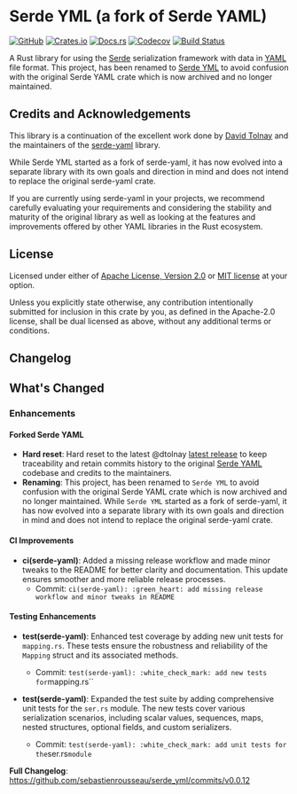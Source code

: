 # Serde YML (a fork of Serde YAML)

[![GitHub][github-badge]][05] [![Crates.io][crates-badge]][06] [![Docs.rs][docs-badge]][07] [![Codecov][codecov-badge]][08] [![Build Status][build-badge]][09]

A Rust library for using the [Serde][01] serialization framework with data in [YAML][04] file format. This project, has been renamed to [Serde YML][00] to avoid confusion with the original Serde YAML crate which is now archived and no longer maintained.

## Credits and Acknowledgements

This library is a continuation of the excellent work done by [David Tolnay][03] and the maintainers of the [serde-yaml][02] library.

While Serde YML started as a fork of serde-yaml, it has now evolved into a separate library with its own goals and direction in mind and does not intend to replace the original serde-yaml crate.

If you are currently using serde-yaml in your projects, we recommend carefully evaluating your requirements and considering the stability and maturity of the original library as well as looking at the features and improvements offered by other YAML libraries in the Rust ecosystem.

## License

Licensed under either of <a href="LICENSE-APACHE">Apache License, Version 2.0</a> or <a href="LICENSE-MIT">MIT license</a> at your option.

Unless you explicitly state otherwise, any contribution intentionally submitted for inclusion in this crate by you, as defined in the Apache-2.0 license, shall be dual licensed as above, without any additional terms or conditions.

## Changelog

[00]: https://serdeyml.com
[01]: https://github.com/serde-rs/serde
[02]: https://github.com/dtolnay/serde-yaml
[03]: https://github.com/dtolnay
[04]: https://yaml.org/
[05]: https://github.com/sebastienrousseau/serde_yml
[06]: https://crates.io/crates/serde_yml
[07]: https://docs.rs/serde_yml
[08]: https://codecov.io/gh/sebastienrousseau/serde_yml
[09]: https://github.com/sebastienrousseau/serde-yml/actions?query=branch%3Amain
[build-badge]: https://img.shields.io/github/actions/workflow/status/sebastienrousseau/serde_yml/release.yml?branch=master&style=for-the-badge "Build Status"
[codecov-badge]: https://img.shields.io/codecov/c/github/sebastienrousseau/serde_yml?style=for-the-badge&token=Q9KJ6XXL67 "Codecov"
[crates-badge]: https://img.shields.io/crates/v/serde_yml.svg?style=for-the-badge&color=fc8d62&logo=rust "Crates.io"
[docs-badge]: https://img.shields.io/badge/docs.rs-serde__yml-66c2a5?style=for-the-badge&labelColor=555555&logo=docs.rs "Docs.rs"
[github-badge]: https://img.shields.io/badge/github-sebastienrousseau/serde--yml-8da0cb?style=for-the-badge&labelColor=555555&logo=github "GitHub"

## What's Changed

### Enhancements

#### Forked Serde YAML

- **Hard reset**: Hard reset to the latest @dtolnay [latest release](https://github.com/dtolnay/serde-yaml/commit/2009506d33767dfc88e979d6bc0d53d09f941c94) to keep traceability and retain commits history to the original [Serde YAML](https://github.com/dtolnay/serde-yaml) codebase and credits to the maintainers.
- **Renaming**: This project, has been renamed to `Serde YML` to avoid confusion with the original Serde YAML crate which is now archived and no longer maintained. While `Serde YML` started as a fork of serde-yaml, it has now evolved into a separate library with its own goals and direction in mind and does not intend to replace the original serde-yaml crate.

#### CI Improvements

- **ci(serde-yaml)**: Added a missing release workflow and made minor tweaks to the README for better clarity and documentation. This update ensures smoother and more reliable release processes.
  - Commit: `ci(serde-yaml): :green_heart: add missing release workflow and minor tweaks in README`

#### Testing Enhancements

- **test(serde-yaml)**: Enhanced test coverage by adding new unit tests for `mapping.rs`. These tests ensure the robustness and reliability of the `Mapping` struct and its associated methods.

  - Commit: `test(serde-yaml): :white_check_mark: add new tests for`mapping.rs``

- **test(serde-yaml)**: Expanded the test suite by adding comprehensive unit tests for the `ser.rs` module. The new tests cover various serialization scenarios, including scalar values, sequences, maps, nested structures, optional fields, and custom serializers.
  - Commit: `test(serde-yaml): :white_check_mark: add unit tests for the`ser.rs`module`

**Full Changelog**: <https://github.com/sebastienrousseau/serde_yml/commits/v0.0.12>
